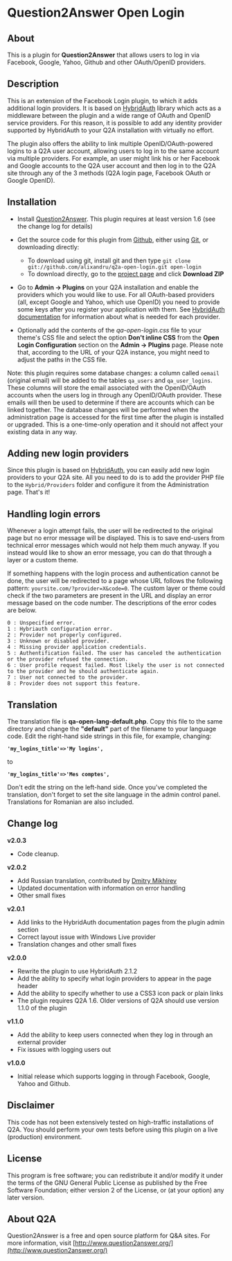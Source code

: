 # Question2Answer Open Login #

## About ##

This is a plugin for **Question2Answer** that allows users to log in via Facebook, Google, Yahoo, Github and other OAuth/OpenID providers. 


## Description ##
This is an extension of the Facebook Login plugin, to which it adds additional login providers. It is based on [HybridAuth](http://hybridauth.sourceforge.net/) library which acts as a middleware between the plugin and a wide range of OAuth and OpenID service providers. For this reason, it is possible to add any identity provider supported by HybridAuth to your Q2A installation with virtually no effort.

The plugin also offers the ability to link multiple OpenID/OAuth-powered logins to a Q2A user account, allowing users to log in to the same account via multiple providers. For example, an user might link his or her Facebook and Google accounts to the Q2A user account and then log in to the Q2A site through any of the 3 methods (Q2A login page, Facebook OAuth or Google OpenID).


## Installation ##

* Install [Question2Answer][]. This plugin requires at least version 1.6 (see the change log for details)
* Get the source code for this plugin from [Github][], either using [Git][], or downloading directly:

   - To download using git, install git and then type 
     `git clone git://github.com/alixandru/q2a-open-login.git open-login`
   - To download directly, go to the [project page][Github] and click **Download ZIP**

* Go to **Admin -> Plugins** on your Q2A installation and enable the providers which you would like to use. For all OAuth-based providers (all, except Google and Yahoo, which use OpenID) you need to provide some keys after you register your application with them. See [HybridAuth documentation](http://hybridauth.sourceforge.net/userguide.html) for information about what is needed for each provider.
* Optionally add the contents of the *qa-open-login.css* file to your theme's CSS file and select the option **Don't inline CSS** from the **Open Login Configuration** section on the **Admin -> Plugins** page. Please note that, according to the URL of your Q2A instance, you might need to adjust the paths in the CSS file.

Note: this plugin requires some database changes: a column called `oemail` (original email) will be added to the tables `qa_users` and `qa_user_logins`. These columns will store the email associated with the OpenID/OAuth accounts when the users log in through any OpenID/OAuth provider. These emails will then be used to determine if there are accounts which can be linked together. The database changes will be performed when the administration page is accessed for the first time after the plugin is installed or upgraded. This is a one-time-only operation and it should not affect your existing data in any way.

  [Question2Answer]: http://www.question2answer.org/install.php
  [Git]: http://git-scm.com/
  [Github]: https://github.com/alixandru/q2a-open-login



## Adding new login providers ##

Since this plugin is based on [HybridAuth](http://hybridauth.sourceforge.net/), you can easily add new login providers to your Q2A site. All you need to do is to add the provider PHP file to the `Hybrid/Providers` folder and configure it from the Administration page. That's it! 



## Handling login errors ##

Whenever a login attempt fails, the user will be redirected to the original page but no error message will be displayed. This is to save end-users from technical error messages which would not help them much anyway. If you instead would like to show an error message, you can do that through a layer or a custom theme. 

If something happens with the login process and authentication cannot be done, the user will be redirected to a page whose URL follows the following pattern: `yoursite.com/?provider=X&code=0`. The custom layer or theme could check if the two parameters are present in the URL and display an error message based on the code number. The descriptions of the error codes are below.

    0 : Unspecified error.
    1 : Hybriauth configuration error.
    2 : Provider not properly configured.
    3 : Unknown or disabled provider.
    4 : Missing provider application credentials.
    5 : Authentification failed. The user has canceled the authentication or the provider refused the connection.
    6 : User profile request failed. Most likely the user is not connected to the provider and he should authenticate again.
    7 : User not connected to the provider.
    8 : Provider does not support this feature.



## Translation ##

The translation file is **qa-open-lang-default.php**.  Copy this file to the same directory and change the **"default"** part of the filename to your language code. Edit the right-hand side strings in this file, for example, changing:

**`'my_logins_title'=>'My logins',`**

to

**`'my_logins_title'=>'Mes comptes',`**

Don't edit the string on the left-hand side. Once you've completed the translation, don't forget to set the site language in the admin control panel. Translations for Romanian are also included.  



## Change log ##

**v2.0.3**

* Code cleanup.


**v2.0.2**

* Add Russian translation, contributed by [Dmitry Mikhirev](https://github.com/mikhirev)
* Updated documentation with information on error handling
* Other small fixes


**v2.0.1**

* Add links to the HybridAuth documentation pages from the plugin admin section
* Correct layout issue with Windows Live provider
* Translation changes and other small fixes


**v2.0.0**

* Rewrite the plugin to use HybridAuth 2.1.2
* Add the ability to specify what login providers to appear in the page header
* Add the ability to specify whether to use a CSS3 icon pack or plain links
* The plugin requires Q2A 1.6. Older versions of Q2A should use version 1.1.0 of the plugin


**v1.1.0**

* Add the ability to keep users connected when they log in through an external provider
* Fix issues with logging users out


**v1.0.0**

* Initial release which supports logging in through Facebook, Google, Yahoo and Github.



## Disclaimer ##
This code has not been extensively tested on high-traffic installations of Q2A. You should perform your own tests before using this plugin on a live (production) environment. 


## License ##
This program is free software; you can redistribute it and/or modify it under the terms of the GNU General Public License as published by the Free Software Foundation; either version 2 of the License, or (at your option) any later version.


## About Q2A ##
Question2Answer is a free and open source platform for Q&A sites. For more information, visit [http://www.question2answer.org/](http://www.question2answer.org/)
